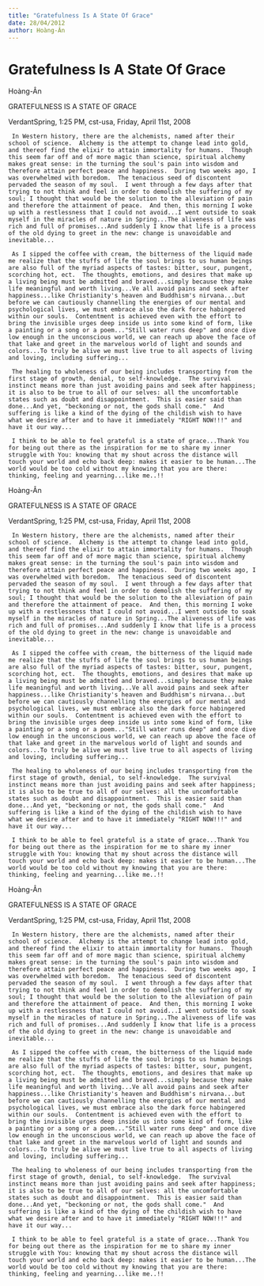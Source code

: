 ```yaml
---
title: "Gratefulness Is A State Of Grace"
date: 28/04/2012
author: Hoàng-Ân
---
```


# Gratefulness Is A State Of Grace

Hoàng-Ân

GRATEFULNESS IS A STATE OF GRACE


VerdantSpring, 1:25 PM, cst-usa, Friday, April 11st, 2008

     In Western history, there are the alchemists, named after their school of science.  Alchemy is the attempt to change lead into gold, and thereof find the elixir to attain immortality for humans.  Though this seem far off and of more magic than science, spiritual alchemy makes great sense: in the turning the soul's pain into wisdom and therefore attain perfect peace and happiness.  During two weeks ago, I was overwhelmed with boredom.  The tenacious seed of discontent pervaded the season of my soul.  I went through a few days after that trying to not think and feel in order to demolish the suffering of my soul; I thought that would be the solution to the alleviation of pain and therefore the attainment of peace.  And then, this morning I woke up with a restlessness that I could not avoid...I went outside to soak myself in the miracles of nature in Spring...The aliveness of life was rich and full of promises...And suddenly I know that life is a process of the old dying to greet in the new: change is unavoidable and inevitable...

     As I sipped the coffee with cream, the bitterness of the liquid made me realize that the stuffs of life the soul brings to us human beings are also full of the myriad aspects of tastes: bitter, sour, pungent, scorching hot, ect.  The thoughts, emotions, and desires that make up a living being must be admitted and braved...simply because they make life meaningful and worth living...Ve all avoid pains and seek after happiness...like Christianity's heaven and Buddhism's nirvana...but before we can cautiously channelling the energies of our mental and psychological lives, we must embrace also the dark force habingered within our souls.  Contentment is achieved even with the effort to bring the invisible urges deep inside us into some kind of form, like a painting or a song or a poem..."Still water runs deep" and o­nce dive low enough in the unconscious world, we can reach up above the face of that lake and greet in the marvelous world of light and sounds and colors...To truly be alive we must live true to all aspects of living and loving, including suffering...

     The healing to wholeness of our being includes transporting from the first stage of growth, denial, to self-knowledge.  The survival instinct means more than just avoiding pains and seek after happiness; it is also to be true to all of our selves: all the uncomfortable states such as doubt and disappointment.  This is easier said than done...And yet, "beckoning or not, the gods shall come."  And suffering is like a kind of the dying of the childish wish to have what we desire after and to have it immediately "RIGHT NOW!!!" and have it our way...

     I think to be able to feel grateful is a state of grace...Thank You for being out there as the inspiration for me to share my inner struggle with You: knowing that my shout across the distance will touch your world and echo back deep: makes it easier to be human...The world would be too cold without my knowing that you are there: thinking, feeling and yearning...like me..!!

Hoàng-Ân

GRATEFULNESS IS A STATE OF GRACE


VerdantSpring, 1:25 PM, cst-usa, Friday, April 11st, 2008

     In Western history, there are the alchemists, named after their school of science.  Alchemy is the attempt to change lead into gold, and thereof find the elixir to attain immortality for humans.  Though this seem far off and of more magic than science, spiritual alchemy makes great sense: in the turning the soul's pain into wisdom and therefore attain perfect peace and happiness.  During two weeks ago, I was overwhelmed with boredom.  The tenacious seed of discontent pervaded the season of my soul.  I went through a few days after that trying to not think and feel in order to demolish the suffering of my soul; I thought that would be the solution to the alleviation of pain and therefore the attainment of peace.  And then, this morning I woke up with a restlessness that I could not avoid...I went outside to soak myself in the miracles of nature in Spring...The aliveness of life was rich and full of promises...And suddenly I know that life is a process of the old dying to greet in the new: change is unavoidable and inevitable...

     As I sipped the coffee with cream, the bitterness of the liquid made me realize that the stuffs of life the soul brings to us human beings are also full of the myriad aspects of tastes: bitter, sour, pungent, scorching hot, ect.  The thoughts, emotions, and desires that make up a living being must be admitted and braved...simply because they make life meaningful and worth living...Ve all avoid pains and seek after happiness...like Christianity's heaven and Buddhism's nirvana...but before we can cautiously channelling the energies of our mental and psychological lives, we must embrace also the dark force habingered within our souls.  Contentment is achieved even with the effort to bring the invisible urges deep inside us into some kind of form, like a painting or a song or a poem..."Still water runs deep" and o­nce dive low enough in the unconscious world, we can reach up above the face of that lake and greet in the marvelous world of light and sounds and colors...To truly be alive we must live true to all aspects of living and loving, including suffering...

     The healing to wholeness of our being includes transporting from the first stage of growth, denial, to self-knowledge.  The survival instinct means more than just avoiding pains and seek after happiness; it is also to be true to all of our selves: all the uncomfortable states such as doubt and disappointment.  This is easier said than done...And yet, "beckoning or not, the gods shall come."  And suffering is like a kind of the dying of the childish wish to have what we desire after and to have it immediately "RIGHT NOW!!!" and have it our way...

     I think to be able to feel grateful is a state of grace...Thank You for being out there as the inspiration for me to share my inner struggle with You: knowing that my shout across the distance will touch your world and echo back deep: makes it easier to be human...The world would be too cold without my knowing that you are there: thinking, feeling and yearning...like me..!!

Hoàng-Ân

GRATEFULNESS IS A STATE OF GRACE


VerdantSpring, 1:25 PM, cst-usa, Friday, April 11st, 2008

     In Western history, there are the alchemists, named after their school of science.  Alchemy is the attempt to change lead into gold, and thereof find the elixir to attain immortality for humans.  Though this seem far off and of more magic than science, spiritual alchemy makes great sense: in the turning the soul's pain into wisdom and therefore attain perfect peace and happiness.  During two weeks ago, I was overwhelmed with boredom.  The tenacious seed of discontent pervaded the season of my soul.  I went through a few days after that trying to not think and feel in order to demolish the suffering of my soul; I thought that would be the solution to the alleviation of pain and therefore the attainment of peace.  And then, this morning I woke up with a restlessness that I could not avoid...I went outside to soak myself in the miracles of nature in Spring...The aliveness of life was rich and full of promises...And suddenly I know that life is a process of the old dying to greet in the new: change is unavoidable and inevitable...

     As I sipped the coffee with cream, the bitterness of the liquid made me realize that the stuffs of life the soul brings to us human beings are also full of the myriad aspects of tastes: bitter, sour, pungent, scorching hot, ect.  The thoughts, emotions, and desires that make up a living being must be admitted and braved...simply because they make life meaningful and worth living...Ve all avoid pains and seek after happiness...like Christianity's heaven and Buddhism's nirvana...but before we can cautiously channelling the energies of our mental and psychological lives, we must embrace also the dark force habingered within our souls.  Contentment is achieved even with the effort to bring the invisible urges deep inside us into some kind of form, like a painting or a song or a poem..."Still water runs deep" and o­nce dive low enough in the unconscious world, we can reach up above the face of that lake and greet in the marvelous world of light and sounds and colors...To truly be alive we must live true to all aspects of living and loving, including suffering...

     The healing to wholeness of our being includes transporting from the first stage of growth, denial, to self-knowledge.  The survival instinct means more than just avoiding pains and seek after happiness; it is also to be true to all of our selves: all the uncomfortable states such as doubt and disappointment.  This is easier said than done...And yet, "beckoning or not, the gods shall come."  And suffering is like a kind of the dying of the childish wish to have what we desire after and to have it immediately "RIGHT NOW!!!" and have it our way...

     I think to be able to feel grateful is a state of grace...Thank You for being out there as the inspiration for me to share my inner struggle with You: knowing that my shout across the distance will touch your world and echo back deep: makes it easier to be human...The world would be too cold without my knowing that you are there: thinking, feeling and yearning...like me..!!
